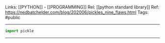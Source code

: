 Links: [[PYTHON]] - [[PROGRAMMING]]
Rel: [[python standard library]]
Ref: https://nedbatchelder.com/blog/202006/pickles_nine_flaws.html
Tags: #public 

--- 

```py
import pickle
```

--- 

